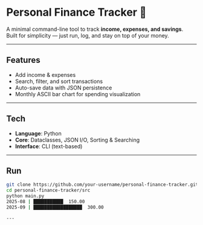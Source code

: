 # Personal Finance Tracker 💼

A minimal command-line tool to track **income, expenses, and savings**.  
Built for simplicity — just run, log, and stay on top of your money.

---

## Features
- Add income & expenses  
- Search, filter, and sort transactions  
- Auto-save data with JSON persistence  
- Monthly ASCII bar chart for spending visualization  

---

## Tech
- **Language**: Python  
- **Core**: Dataclasses, JSON I/O, Sorting & Searching  
- **Interface**: CLI (text-based)

---

## Run
```bash
git clone https://github.com/your-username/personal-finance-tracker.git
cd personal-finance-tracker/src
python main.py
2025-08 | ███████████  150.00
2025-09 | ██████████████████  300.00

---

